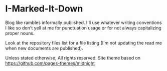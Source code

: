 # I-Marked-It-Down
Blog like rambles informally published. I'll use whatever writing conventions I like so don't yell at me for punctuation usage or for not always capitalizing proper nouns.

Look at the repository files list for a file listing (I'm not updating the read me when new documents are published).

Unless stated otherwise, All rights reserved.  Site theme based on https://github.com/pages-themes/midnight
